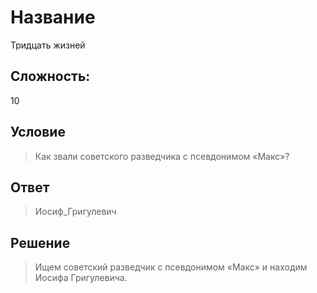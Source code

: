 # Название
Тридцать жизней
## Сложность: 
10

## Условие
> Как звали советского разведчика с псевдонимом «Макс»?

## Ответ
> Иосиф_Григулевич 
## Решение
> Ищем советский разведчик с псевдонимом «Макс» и находим Иосифа Григулевича.